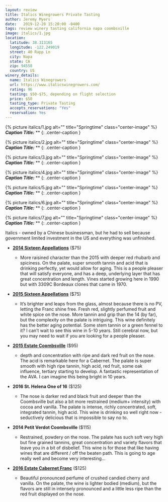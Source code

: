 ```yaml
---
layout: review
title: Italics Winegrowers Private Tasting
author: Jeremy Myers
date:   2019-12-28 15:20:00 -0400
tags: review winery tasting california napa coombsville
image: italics/1.jpg
location:
  latitude: 38.313165
  longitude: -122.249019
  street: 40 Rapp Ln
  city: Napa
  state: CA
  zip: 94558
  country: US
winery_details:
  name: Italics Winegrowers
  url: https://www.italicswinegrowers.com/
  rating: 96
  tasting: $50-$75, depending on flight selection
  price: $50
  tasting_type: Private Tasting
  accepts_reservations: "Yes"
  reservation: Yes
---
```


{% picture italics/1.jpg alt="" title="Springtime" class="center-image" %}
***Caption Title:*** **
{: .center-caption }

{% picture italics/2.jpg alt="" title="Springtime" class="center-image" %}
***Caption Title:*** **
{: .center-caption }

{% picture italics/3.jpg alt="" title="Springtime" class="center-image" %}
***Caption Title:*** **
{: .center-caption }

{% picture italics/4.jpg alt="" title="Springtime" class="center-image" %}
***Caption Title:*** **
{: .center-caption }

{% picture italics/5.jpg alt="" title="Springtime" class="center-image" %}
***Caption Title:*** **
{: .center-caption }

{% picture italics/6.jpg alt="" title="Springtime" class="center-image" %}
***Caption Title:*** **
{: .center-caption }

{% picture italics/7.jpg alt="" title="Springtime" class="center-image" %}
***Caption Title:*** **
{: .center-caption }

Italics - owned by a Chinese businessman, but he had to sell because government limited investment in the US and everything was unfinished.

* [**2014 Sixteen Appellations**](https://www.italicswinegrowers.com/product/2014-Sixteen-Appellations) ($75)
  * More raisined character than the 2015 with deeper red rhubarb and spiciness. On the palate, super smooth tannin and acid that is drinking perfectly, yet would allow for aging. This is a people pleaser that will satisfy everyone, and has a deep, underlying layer that has great concentration and length. Vines started growing here in 1990 but with 3309C Bordeaux clones that came in 1970.

* [**2015 Sixteen Appellations**](https://www.italicswinegrowers.com/product/2015-Sixteen-Appellations) ($75)
  * It’s brighter and leaps from the glass, almost because there is no PV, letting the Franc shine free. Fresh red, slightly perfumed fruit and white spice on the nose. More tannin and grip than the 14 (by far), but the complexity on the palate is intriguing. This wine definitely has the better aging potential. Some stem tannin or a green fennel to it? I can’t wait to see this wine in 5-10 years. Still cerebral now, but you may need to wait if you are looking for a people pleaser.

* [**2015 Estate Coombsville**](https://www.italicswinegrowers.com/product/2015-Italics-Cabernet-Sauvignon) ($95)
  * depth and concentration with ripe and dark red fruit on the nose. The acid is remarkable here for a Cabernet. The palate is super smooth with high ripe tannin, high acid, red fruit, some oak influence, tertiary starting to develop. A fantastic representation of the AVA. I can imagine this being bright in 10 years. 

* **2016 St. Helena One of 16** ($125)
  * The nose is darker red and black fruit and deeper than the Coombsville but also a bit more restrained (medium+ intensity) with cocoa and vanilla. The palate is intense, richly concentrated, soft, integrated tannin, high acid. This wine is drinking so well right now - seductively delicious that is impossible to say no to.

* **2014 Petit Verdot Coombsville** ($115)
  * Restrained, powdery on the nose. The palate has such soft very high but fine grained tannins, great concentration and variety flavors that leave you in a bit of disbelief. This wine is for those that like having wines that are different / off the beaten path. This is going to age really well and become very interesting...

* [**2016 Estate Cabernet Franc**](https://www.italicswinegrowers.com/product/2016-Italics-Estate-Cabernet-Franc) ($125) 
  * Beautiful pronounced perfume of crushed candied cherry and vanilla. On the palate, the wine is lighter bodied (medium), but the flavors are still in intensely pronounced and a little less ripe than the red fruit displayed on the nose. 

